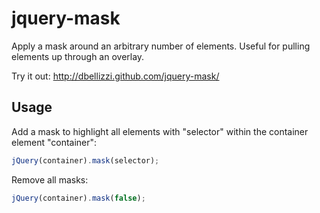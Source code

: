 jquery-mask
===========

Apply a mask around an arbitrary number of elements.  Useful for pulling elements up through an overlay.

Try it out: http://dbellizzi.github.com/jquery-mask/

Usage
-----
Add a mask to highlight all elements with "selector" within the container element "container":
~~~ javascript
jQuery(container).mask(selector);
~~~

Remove all masks:
~~~ javascript
jQuery(container).mask(false);
~~~